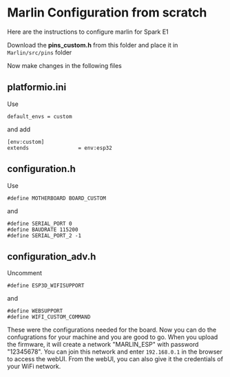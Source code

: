 # Marlin Configuration from scratch
Here are the instructions to configure marlin for Spark E1

Download the **pins_custom.h** from this folder and place it in `Marlin/src/pins` folder

Now make changes in the following files

## platformio.ini
Use
```
default_envs = custom
```
and add
```
[env:custom]
extends                = env:esp32
```

## configuration.h
Use
```
#define MOTHERBOARD BOARD_CUSTOM
```
and 
```
#define SERIAL_PORT 0
#define BAUDRATE 115200
#define SERIAL_PORT_2 -1
```

## configuration_adv.h
Uncomment
```
#define ESP3D_WIFISUPPORT
```
and
```
#define WEBSUPPORT
#define WIFI_CUSTOM_COMMAND
```

These were the configurations needed for the board. Now you can do the confugrations for your machine and you are good to go.
When you upload the firmware, it will create a network "MARLIN_ESP" with password "12345678". You can join this network and enter `192.168.0.1` in the browser to access the webUI. From the webUI, you can also give it the credentials of your WiFi network.
